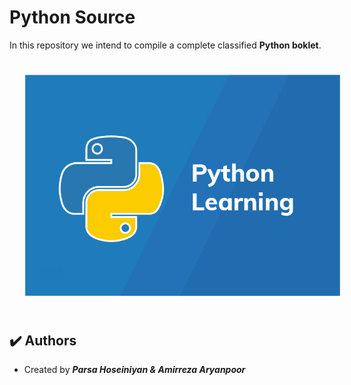 # Python Source

In this repository we intend to compile a complete classified **Python boklet**.

<img src="assets\images\python.jpg" alt="python" style="margin:25px">

## :heavy_check_mark: Authors

-   Created by ***Parsa Hoseiniyan & Amirreza Aryanpoor***
